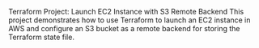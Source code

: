 Terraform Project: Launch EC2 Instance with S3 Remote Backend
This project demonstrates how to use Terraform to launch an EC2 instance in AWS and configure an S3 bucket as a remote backend for storing the Terraform state file.